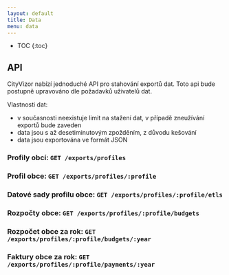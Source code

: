```yaml
---
layout: default
title: Data
menu: data
---
```


* TOC
{:toc}

## API

CityVizor nabízí jednoduché API pro stahování exportů dat. Toto api bude postupně upravováno dle požadavků uživatelů dat.

Vlastnosti dat:
- v současnosti neexistuje limit na stažení dat, v případě zneužívání exportů bude zaveden
- data jsou s až desetiminutovým zpožděním, z důvodu kešování
- data jsou exportována ve formát JSON

### Profily obcí: ```GET /exports/profiles```

### Profil obce: ```GET /exports/profiles/:profile```

### Datové sady profilu obce: ```GET /exports/profiles/:profile/etls```

### Rozpočty obce: ```GET /exports/profiles/:profile/budgets```

### Rozpočet obce za rok: ```GET /exports/profiles/:profile/budgets/:year```

### Faktury obce za rok: ```GET /exports/profiles/:profile/payments/:year```
